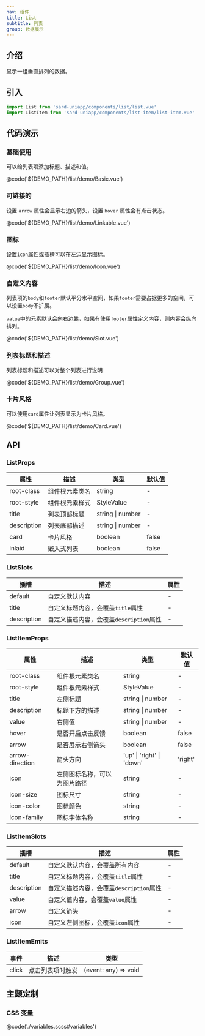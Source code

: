 ```yaml
---
nav: 组件
title: List
subtitle: 列表
group: 数据展示
---
```


## 介绍

显示一组垂直排列的数据。

## 引入

```ts
import List from 'sard-uniapp/components/list/list.vue'
import ListItem from 'sard-uniapp/components/list-item/list-item.vue'
```

## 代码演示

### 基础使用

可以给列表项添加标题、描述和值。

@code('${DEMO_PATH}/list/demo/Basic.vue')

### 可链接的

设置 `arrow` 属性会显示右边的箭头，设置 `hover` 属性会有点击状态。

@code('${DEMO_PATH}/list/demo/Linkable.vue')

### 图标

设置`icon`属性或插槽可以在左边显示图标。

@code('${DEMO_PATH}/list/demo/Icon.vue')

### 自定义内容

列表项的`body`和`footer`默认平分水平空间，如果`footer`需要占据更多的空间，可以设置`body`不扩展。

`value`中的元素默认会向右边靠，如果有使用`footer`属性定义内容，则内容会纵向排列。

@code('${DEMO_PATH}/list/demo/Slot.vue')

### 列表标题和描述

列表标题和描述可以对整个列表进行说明

@code('${DEMO_PATH}/list/demo/Group.vue')

### 卡片风格

可以使用`card`属性让列表显示为卡片风格。

@code('${DEMO_PATH}/list/demo/Card.vue')

## API

### ListProps

| 属性        | 描述           | 类型             | 默认值 |
| ----------- | -------------- | ---------------- | ------ |
| root-class  | 组件根元素类名 | string           | -      |
| root-style  | 组件根元素样式 | StyleValue       | -      |
| title       | 列表顶部标题   | string \| number | -      |
| description | 列表底部描述   | string \| number | -      |
| card        | 卡片风格       | boolean          | false  |
| inlaid      | 嵌入式列表     | boolean          | false  |

### ListSlots

| 插槽        | 描述                                    | 属性 |
| ----------- | --------------------------------------- | ---- |
| default     | 自定义默认内容                          | -    |
| title       | 自定义标题内容，会覆盖`title`属性       | -    |
| description | 自定义描述内容，会覆盖`description`属性 | -    |

### ListItemProps

| 属性            | 描述                         | 类型                      | 默认值  |
| --------------- | ---------------------------- | ------------------------- | ------- |
| root-class      | 组件根元素类名               | string                    | -       |
| root-style      | 组件根元素样式               | StyleValue                | -       |
| title           | 左侧标题                     | string \| number          | -       |
| description     | 标题下方的描述               | string \| number          | -       |
| value           | 右侧值                       | string \| number          | -       |
| hover           | 是否开启点击反馈             | boolean                   | false   |
| arrow           | 是否展示右侧箭头             | boolean                   | false   |
| arrow-direction | 箭头方向                     | 'up' \| 'right' \| 'down' | 'right' |
| icon            | 左侧图标名称，可以为图片路径 | string                    | -       |
| icon-size       | 图标尺寸                     | string                    | -       |
| icon-color      | 图标颜色                     | string                    | -       |
| icon-family     | 图标字体名称                 | string                    | -       |

### ListItemSlots

| 插槽        | 描述                                    | 属性 |
| ----------- | --------------------------------------- | ---- |
| default     | 自定义默认内容，会覆盖所有内容          | -    |
| title       | 自定义标题内容，会覆盖`title`属性       | -    |
| description | 自定义描述内容，会覆盖`description`属性 | -    |
| value       | 自定义值内容，会覆盖`value`属性         | -    |
| arrow       | 自定义箭头                              | -    |
| icon        | 自定义左侧图标，会覆盖`icon`属性        | -    |

### ListItemEmits

| 事件  | 描述             | 类型                 |
| ----- | ---------------- | -------------------- |
| click | 点击列表项时触发 | (event: any) => void |

## 主题定制

### CSS 变量

@code('./variables.scss#variables')
